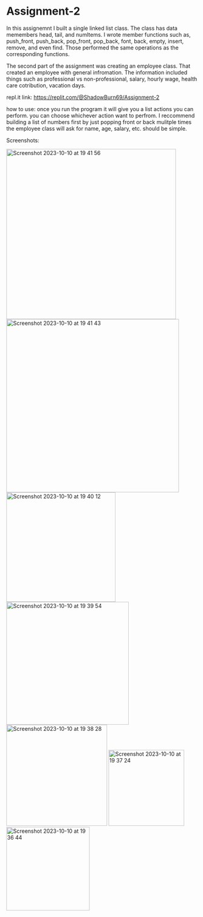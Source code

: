 # Assignment-2
In this assignemnt I built a single linked list class. The class has data memembers head, tail, and numItems. I wrote member functions such as, push_front, push_back, pop_front, pop_back,
font, back, empty, insert, remove, and even find. Those performed the same operations as the corresponding functions. 

The second part of the assignment was creating an employee class. That created an employee with general infromation. The information included things such as professional vs non-professional, salary,
hourly wage, health care cotribution, vacation days. 

repl.it link: https://replit.com/@ShadowBurn69/Assignment-2

how to use:
once you run the program it will give you a list actions you can perform.
you can choose whichever action want to perfrom. I reccommend building a list of numbers first by just popping front or back mulitple times
the employee class will ask for name, age, salary, etc. should be simple.

Screenshots:

<img width="446" alt="Screenshot 2023-10-10 at 19 41 56" src="https://github.com/Yagna-Patel/Assignment-2/assets/123590214/d1e57161-1901-47c7-bf23-8851302b4fc7">
<img width="454" alt="Screenshot 2023-10-10 at 19 41 43" src="https://github.com/Yagna-Patel/Assignment-2/assets/123590214/068c5852-9ad6-48d3-84f0-a96d458796b8">
<img width="287" alt="Screenshot 2023-10-10 at 19 40 12" src="https://github.com/Yagna-Patel/Assignment-2/assets/123590214/466b60c6-d200-4bbb-8309-5f9d74daead7">
<img width="322" alt="Screenshot 2023-10-10 at 19 39 54" src="https://github.com/Yagna-Patel/Assignment-2/assets/123590214/87f30ced-1f1a-494a-a034-a92109699801">
<img width="265" alt="Screenshot 2023-10-10 at 19 38 28" src="https://github.com/Yagna-Patel/Assignment-2/assets/123590214/b88535e0-2472-4e5d-84af-47c1eefd8fb5">
<img width="199" alt="Screenshot 2023-10-10 at 19 37 24" src="https://github.com/Yagna-Patel/Assignment-2/assets/123590214/c0dc0f2e-67d4-4f01-a317-91423af35593">
<img width="219" alt="Screenshot 2023-10-10 at 19 36 44" src="https://github.com/Yagna-Patel/Assignment-2/assets/123590214/f7da12d8-b18b-4cac-98a1-4a2e039ad25d">
